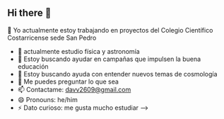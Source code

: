 ## Hi there 👋
🔭 Yo actualmente estoy trabajando en proyectos del Colegio Científico Costarricense sede San Pedro 
- 🌱 actualmente estudio física y astronomía
- 👯 Estoy buscando ayudar en campañas que impulsen la buena educación
- 🤔 Estoy buscando ayuda con entender nuevos temas de cosmología
- 💬 Me puedes preguntar lo que sea
- 📫 Contactame: davv2609@gmail.com
- 😄 Pronouns: he/him
- ⚡ Dato curioso: me gusta mucho estudiar
-->

<!--
**domiGH/domiGH** is a ✨ _special_ ✨ repository because its `README.md` (this file) appears on your GitHub profile.
